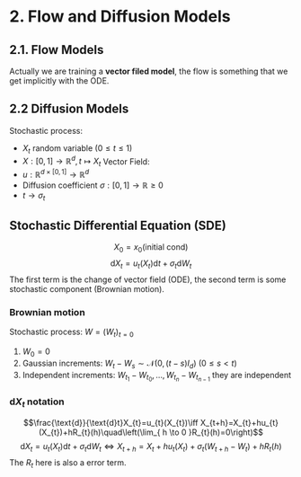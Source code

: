 # 2. Flow and Diffusion Models
## 2.1. Flow Models
Actually we are training a **vector filed model**, the flow is something that we get implicitly with the ODE.
## 2.2 Diffusion Models
Stochastic process:
- $X_{t}$ random variable $(0\leq t\leq 1)$
- $X:[0,1]\to\mathbb{R}^d,t\mapsto X_{t}$
Vector Field:
- $u:\mathbb{R}^{d\times[0,1]}\to \mathbb{R}^d$
- Diffusion coefficient $\sigma:[0,1]\to \mathbb{R}\geq 0$
- $t\to \sigma_{t}$
## Stochastic Differential Equation (SDE)
$$
X_{0}=x_{0}(\text{initial cond})
$$
$$
\text{d}X_{t}=u_{t}(X_{t})\text{d}t+\sigma_{t}\text{d}W_{t}
$$
The first term is the change of vector field (ODE), the second term is some stochastic component (Brownian motion).
### Brownian motion
Stochastic process: $W=(W_{t})_{t=0}$
1. $W_{0}=0$
2. Gaussian increments: $W_{t}-W_{s}\sim\mathcal{N}(0,(t-s)I_{d})\ (0\leq s< t)$
3. Independent increments: $W_{t_{1}}-W_{t_{0}},\dots,W_{t_{n}}-W_{t_{n-1}}$ they are independent
### $\text{d}X_{t}$ notation
$$\frac{\text{d}}{\text{d}t}X_{t}=u_{t}(X_{t})\iff X_{t+h}=X_{t}+hu_{t}(X_{t})+hR_{t}(h)\quad\left(\lim_{ h \to 0 }R_{t}(h)=0\right)$$
$$\text{d}X_{t}=u_{t}(X_{t})\text{d}t+\sigma_{t}\text{d}W_{t}\iff X_{t+h}=X_{t}+hu_{t}(X_{t})+\sigma_{t}(W_{t+h}-W_{t})+hR_{t}(h)$$
The $R_{t}$ here is also a error term.